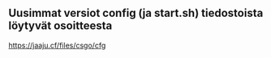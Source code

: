 ## Uusimmat versiot config (ja start.sh) tiedostoista löytyvät osoitteesta
https://jaaju.cf/files/csgo/cfg
